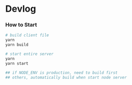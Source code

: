 # Devlog

### How to Start

```sh
# build client file
yarn
yarn build

# start entire server
yarn
yarn start

## if NODE_ENV is production, need to build first
## others, automatically build when start node server
```